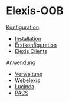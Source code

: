 # Elexis-OOB

[Konfiguration]()

* [Installation](install.md)
* [Erstkonfiguration](config.md)
* [Elexis Clients](clients.md)

[Anwendung]()

* [Verwaltung](manage.md)
* [Webelexis](webelexis.md)
* [Lucinda](lucinda.md)
* [PACS](pacs.md)
